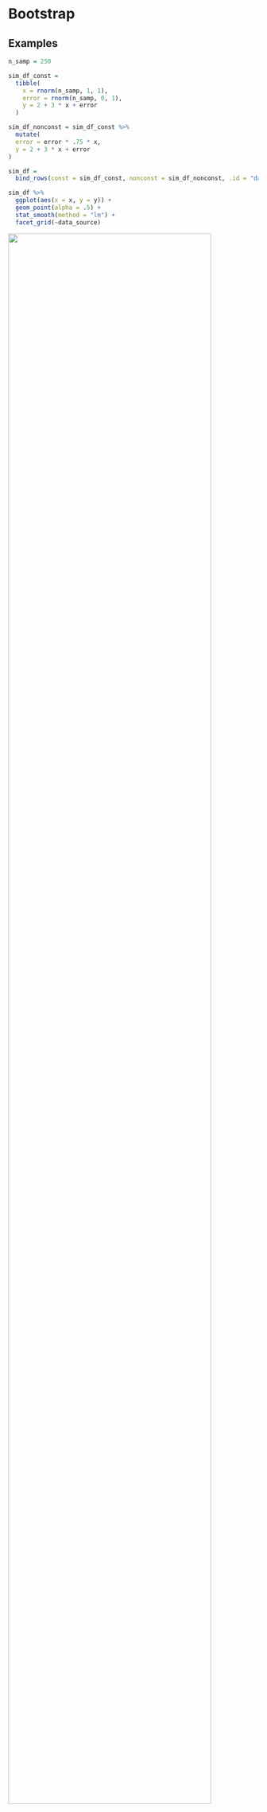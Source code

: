 Bootstrap
================

Examples
--------

``` r
n_samp = 250

sim_df_const = 
  tibble(
    x = rnorm(n_samp, 1, 1),
    error = rnorm(n_samp, 0, 1),
    y = 2 + 3 * x + error
  )

sim_df_nonconst = sim_df_const %>% 
  mutate(
  error = error * .75 * x,
  y = 2 + 3 * x + error
)
```

``` r
sim_df = 
  bind_rows(const = sim_df_const, nonconst = sim_df_nonconst, .id = "data_source") 

sim_df %>% 
  ggplot(aes(x = x, y = y)) + 
  geom_point(alpha = .5) +
  stat_smooth(method = "lm") +
  facet_grid(~data_source) 
```

<img src="bootstrap_files/figure-markdown_github/unnamed-chunk-3-1.png" width="90%" />

``` r
lm(y ~ x, data = sim_df_const) %>% 
  broom::tidy() %>% 
  knitr::kable(digits = 3)
```

| term        |  estimate|  std.error|  statistic|  p.value|
|:------------|---------:|----------:|----------:|--------:|
| (Intercept) |     1.977|      0.098|     20.157|        0|
| x           |     3.045|      0.070|     43.537|        0|

``` r

lm(y ~ x, data = sim_df_nonconst) %>% 
  broom::tidy() %>% 
  knitr::kable(digits = 3)
```

| term        |  estimate|  std.error|  statistic|  p.value|
|:------------|---------:|----------:|----------:|--------:|
| (Intercept) |     1.934|      0.105|     18.456|        0|
| x           |     3.112|      0.075|     41.661|        0|

``` r
boot_sample = function(df) {
  sample_frac(df, replace = TRUE)
}

boot_sample(sim_df_nonconst) %>% 
  ggplot(aes(x = x, y = y)) + 
  geom_point(alpha = .5) +
  stat_smooth(method = "lm")
```

<img src="bootstrap_files/figure-markdown_github/unnamed-chunk-5-1.png" width="90%" />

500 times okay more times are better(time-consuming) random forest

``` r
boot_straps = data_frame(
  strap_number = 1:1000,
  strap_sample = rerun(1000, boot_sample(sim_df_nonconst))
)

boot_straps
## # A tibble: 1,000 x 2
##    strap_number strap_sample      
##           <int> <list>            
##  1            1 <tibble [250 × 3]>
##  2            2 <tibble [250 × 3]>
##  3            3 <tibble [250 × 3]>
##  4            4 <tibble [250 × 3]>
##  5            5 <tibble [250 × 3]>
##  6            6 <tibble [250 × 3]>
##  7            7 <tibble [250 × 3]>
##  8            8 <tibble [250 × 3]>
##  9            9 <tibble [250 × 3]>
## 10           10 <tibble [250 × 3]>
## # ... with 990 more rows
```

some data are oversampled others are underrepresented

every resample are different

``` r
boot_straps %>% 
  filter(strap_number %in% 1:2) %>% 
  mutate(strap_sample = map(strap_sample, ~arrange(.x, x))) %>% 
  pull(strap_sample)
## [[1]]
## # A tibble: 250 x 3
##         x   error       y
##     <dbl>   <dbl>   <dbl>
##  1 -1.21  -0.781  -2.43  
##  2 -0.914 -0.908  -1.65  
##  3 -0.914 -0.908  -1.65  
##  4 -0.733  0.447   0.248 
##  5 -0.733  0.447   0.248 
##  6 -0.733  0.447   0.248 
##  7 -0.733  0.447   0.248 
##  8 -0.641 -0.416  -0.338 
##  9 -0.606 -0.106   0.0774
## 10 -0.536  0.0227  0.413 
## # ... with 240 more rows
## 
## [[2]]
## # A tibble: 250 x 3
##         x   error      y
##     <dbl>   <dbl>  <dbl>
##  1 -1.29   1.40   -0.454
##  2 -0.989 -1.97   -2.93 
##  3 -0.914 -0.908  -1.65 
##  4 -0.805  0.292  -0.123
##  5 -0.733  0.447   0.248
##  6 -0.733  0.447   0.248
##  7 -0.733  0.447   0.248
##  8 -0.665 -0.544  -0.539
##  9 -0.536  0.0227  0.413
## 10 -0.536  0.0227  0.413
## # ... with 240 more rows
```

``` r
boot_straps %>% 
  filter(strap_number %in% 1:3) %>% 
  unnest() %>% 
  ggplot(aes(x = x, y = y)) + 
  geom_point(alpha = .5) +
  stat_smooth(method = "lm", se = FALSE) +
  facet_grid(~strap_number) 
```

<img src="bootstrap_files/figure-markdown_github/unnamed-chunk-8-1.png" width="90%" />

``` r
bootstrap_results = 
  boot_straps %>% 
  mutate(models = map(strap_sample, ~lm(y ~ x, data = .x) ),
         results = map(models, broom::tidy)) %>% 
  select(-strap_sample, -models) %>% 
  unnest() %>% 
  group_by(term) %>% 
  summarize(boot_se = sd(estimate))

bootstrap_results %>% 
  knitr::kable(digits = 3)
```

| term           |  boot\_se|
|:---------------|---------:|
| (Intercept)    |     0.077|
| x              |     0.106|
| Correct standa |  rd error|
| intercept smal |       ler|
| slope larger   |          |

``` r
boot_straps %>% 
  unnest() %>% 
  ggplot(aes(x = x, y = y)) + 
  geom_line(aes(group = strap_number), stat = "smooth", method = "lm", se = FALSE, alpha = .1, color = "blue") +
  geom_point(data = sim_df_nonconst, alpha = .5)
```

<img src="bootstrap_files/figure-markdown_github/unnamed-chunk-10-1.png" width="90%" />

``` r
boot_straps = 
  sim_df_nonconst %>% 
  modelr::bootstrap(n = 1000)

boot_straps$strap[[1]]
## <resample [250 x 3]> 228, 50, 145, 2, 208, 160, 25, 179, 149, 11, ...
 
as_data_frame(boot_straps$strap[[1]])
## # A tibble: 250 x 3
##         x    error       y
##     <dbl>    <dbl>   <dbl>
##  1 -0.606 -0.106    0.0774
##  2  1.88  -0.431    7.21  
##  3 -0.116  0.00958  1.66  
##  4  1.18   0.361    5.91  
##  5  1.54  -2.43     4.20  
##  6  2.87  -1.50     9.11  
##  7  1.62   0.190    7.05  
##  8  2.03  -0.975    7.11  
##  9 -0.286  0.154    1.29  
## 10  2.51   1.79    11.3   
## # ... with 240 more rows
```

``` r
sim_df_nonconst %>% 
  modelr::bootstrap(n = 1000) %>% 
  mutate(models = map(strap, ~lm(y ~ x, data = .x) ),
         results = map(models, broom::tidy)) %>% 
  select(-strap, -models) %>% 
  unnest() %>% 
  group_by(term) %>% 
  summarize(boot_se = sd(estimate))
## # A tibble: 2 x 2
##   term        boot_se
##   <chr>         <dbl>
## 1 (Intercept)  0.0744
## 2 x            0.101
```

the dataset with constant error variance

``` r
sim_df_const %>% 
  modelr::bootstrap(n = 1000) %>% 
  mutate(models = map(strap, ~lm(y ~ x, data = .x) ),
         results = map(models, broom::tidy)) %>% 
  select(-strap, -models) %>% 
  unnest() %>% 
  group_by(term) %>% 
  summarize(boot_se = sd(estimate))
## # A tibble: 2 x 2
##   term        boot_se
##   <chr>         <dbl>
## 1 (Intercept)  0.0968
## 2 x            0.0674
```

### Non-standard parameters

works well with small sample size

``` r
sim_df = 
  tibble(
    x = rnorm(25, 1, 1),
    error = rnorm(25, 0, 1),
    y = 2 + 3 * x + error
  )

sim_df %>% 
  modelr::bootstrap(n = 1000) %>% 
  mutate(models = map(strap, ~lm(y ~ x, data = .x) ),
         results = map(models, broom::glance)) %>% 
  select(-strap, -models) %>% 
  unnest() %>% 
  ggplot(aes(x = r.squared)) + geom_density()
```

<img src="bootstrap_files/figure-markdown_github/unnamed-chunk-14-1.png" width="90%" />

skewed--r^2 max=1---use 95% CI

``` r
sim_df %>% 
  modelr::bootstrap(n = 1000) %>% 
  mutate(models = map(strap, ~lm(y ~ x, data = .x) ),
         results = map(models, broom::tidy)) %>% 
  select(-strap, -models) %>% 
  unnest() %>% 
  select(id = `.id`, term, estimate) %>% 
  spread(key = term, value = estimate) %>% 
  rename(beta0 = `(Intercept)`, beta1 = x) %>% 
  mutate(log_b0b1 = log(beta0 * beta1)) %>% 
  ggplot(aes(x = log_b0b1)) + geom_density()
## Warning in log(beta0 * beta1): NaNs produced
## Warning: Removed 5 rows containing non-finite values (stat_density).
```

<img src="bootstrap_files/figure-markdown_github/unnamed-chunk-15-1.png" width="90%" />

use quantile---quantile(log\_b0b1, c(0.025, 0.975))

### Airbnb data

``` r
data("nyc_airbnb")

nyc_airbnb = 
  nyc_airbnb %>% 
  mutate(stars = review_scores_location / 2) %>% 
  rename(boro = neighbourhood_group,
         neighborhood = neighbourhood) %>% 
  filter(boro != "Staten Island") %>% 
  select(price, stars, boro, neighborhood, room_type)
```

``` r
nyc_airbnb %>% 
  filter(boro == "Manhattan") %>% 
  modelr::bootstrap(n = 1000) %>% 
  mutate(models = map(strap, ~ lm(price ~ stars + room_type, data = .x)),
         results = map(models, broom::tidy)) %>% 
  select(results) %>% 
  unnest() %>% 
  filter(term == "stars") %>% 
  ggplot(aes(x = estimate)) + geom_density()
```

<img src="bootstrap_files/figure-markdown_github/unnamed-chunk-17-1.png" width="90%" />
